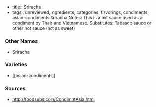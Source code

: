 - title:: Sriracha
- tags:: unreviewed, ingredients, categories, flavorings, condiments, asian-condiments
Sriracha Notes: This is a hot sauce used as a condiment by Thais and Vietnamese. Substitutes: Tabasco sauce or other hot sauce (not as sweet)

### Other Names

* Sriracha

### Varieties

* [[asian-condiments]]

### Sources
* http://foodsubs.com/CondimntAsia.html
